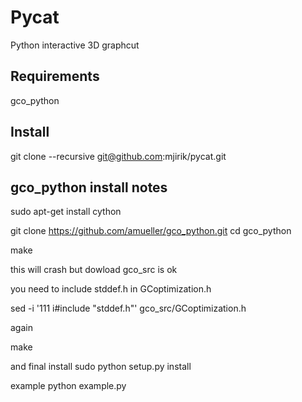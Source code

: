 Pycat
=====

Python interactive 3D graphcut


Requirements
------------

gco_python


Install
-------

git clone --recursive git@github.com:mjirik/pycat.git

gco_python install notes
------------------------


sudo apt-get install cython

git clone https://github.com/amueller/gco_python.git
cd gco_python

make

this will crash but dowload  gco_src is ok

you need to include stddef.h in GCoptimization.h

sed -i '111 i\#include "stddef.h"' gco_src/GCoptimization.h

again

make

and final install
sudo python setup.py install


example
python example.py
